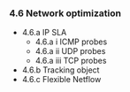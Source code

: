 

### 4.6 Network optimization

* 4.6.a IP SLA
  * 4.6.a i ICMP probes
  * 4.6.a ii UDP probes
  * 4.6.a iii TCP probes
* 4.6.b Tracking object
* 4.6.c Flexible Netflow


